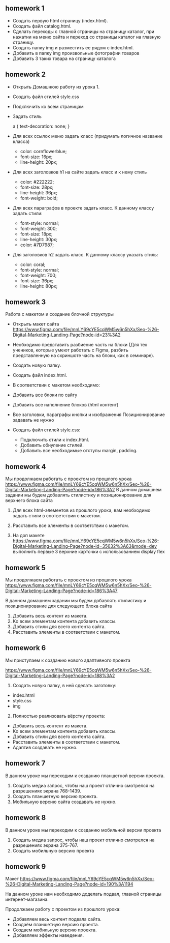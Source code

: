 ## homework 1

- Создать первую html страницу (index.html).
- Cоздать файл catalog.html.
- Сделать переходы с главной страницы на страницу каталог, при нажатии на меню сайта и переход со страницы каталог на главную страницу.
- Создать папку img и разместить ее рядом с index.html.
- Добавить в папку img произвольные фотографии товаров
- Добавить 3 таких товара на страницу каталога

## homework 2

- Открыть Домашнюю работу из урока 1.
- Создать файл стилей style.css
- Подключить ко всем страницам
- Задать стиль

    a {
    text-decoration: none;
    }

- Для всех ссылок меню задать класс (придумать логичное название класса)
    * color: cornflowerblue;
    * font-size: 16px;
    * line-height: 20px;

- Для всех заголовков h1 на сайте задать класс и к нему стиль
    * color: #222222;
    * font-size: 28px;
    * line-height: 36px;
    * font-weight: bold;

- Для всех параграфов в проекте задать класс. К данному классу задать стили:
    * font-style: normal;
    * font-weight: 300;
    * font-size: 18px;
    * line-height: 30px;
    * color: #7D7987;

- Для заголовков h2 задать класс. К данному классу указать стиль:
    * color: coral;
    * font-style: normal;
    * font-weight: 700;
    * font-size: 36px;
    * line-height: 80px;

## homework 3
Работа с макетом и cоздание блочной структуры
- Открыть макет сайта https://www.figma.com/file/mnLY69cYE5cqWM5w6n5hXx/Seo-%26-Digital-Marketing-Landing-Page?node-id=23%3A2
- Необходимо представить разбиение часть на блоки (Для тех учеников, которые умеют работать с Figma, разбить представленную на скриншоте часть на блоки, как в семинаре).
- Создать новую папку.
- Создать файл index.html.
- В соответствии с макетом необходимо:
- Добавить все блоки по сайту
- Добавить все наполнение блоков (html контент)
- Все заголовки, параграфы кнопки и изображения Позиционирование задавать не нужно
- Создать файл стилей style.css:

    *  Подключить стили к index.html.
    *  Добавить обнуление стилей.
    *  Добавить все необходимые отступы margin, padding.


## homework 4
Мы продолжаем работать с проектом из прошлого урока https://www.figma.com/file/mnLY69cYE5cqWM5w6n5hXx/Seo-%26-Digital-Marketing-Landing-Page?node-id=186%3A2
В данном домашнем задании мы будем добавлять стилистику и позиционирование для верхнего блока сайта

1. Для всех html-элементов из прошлого урока, вам необходимо задать стили в соответствии с макетом.

2. Расставить все элементы в соответствии с макетом.
3. На доп макете https://www.figma.com/file/mnLY69cYE5cqWM5w6n5hXx/Seo-%26-Digital-Marketing-Landing-Page?node-id=35632%3A63&mode=dev выполнить первые 3 верхние карточки с использованием display flex

## homework 5

Мы продолжаем работать с проектом из прошлого урока https://www.figma.com/file/mnLY69cYE5cqWM5w6n5hXx/Seo-%26-Digital-Marketing-Landing-Page?node-id=186%3A47

В данном домашнем задании мы будем добавлять стилистику и позиционирование для следующего блока сайта

1. Добавить весь контент из макета.
2. Ко всем элементам контента добавить классы.
3. Добавить стили для всего контента сайта.
4. Расставить элементы в соответствии с макетом.

## homework 6
Мы приступаем к созданию нового адаптивного проекта

https://www.figma.com/file/mnLY69cYE5cqWM5w6n5hXx/Seo-%26-Digital-Marketing-Landing-Page?node-id=188%3A2

1. Создать новую папку, в ней сделать заготовку:
* index.html
* style.css
* img

2. Полностью реализовать вёрстку проекта:
* Добавить весь контент из макета.
* Ко всем элементам контента добавить классы.
* Добавить стили для всего контента сайта.
* Расставить элементы в соответствии с макетом.
* Адаптив создавать не нужно.

## homework 7

В данном уроке мы переходим к созданию планшетной версии проекта.
1. Создать медиа запрос, чтобы наш проект отлично смотрелся на разрешениях экрана 768-1439.
2. Создать планшетную версию проекта.
3. Мобильную версию сайта создавать не нужно.

## homework 8

В данном уроке мы переходим к созданию мобильной версии проекта

1. Создать медиа запрос, чтобы наш проект отлично смотрелся на разрешениях экрана 375-767.
2. Создать мобильную версию проекта

## homework 9

Макет https://www.figma.com/file/mnLY69cYE5cqWM5w6n5hXx/Seo-%26-Digital-Marketing-Landing-Page?node-id=190%3A1194

На данном уроке нам необходимо доделать подвал, главной страницы интернет-магазина.

Продолжаем работу с проектом из прошлого урока:
* Добавляем весь контент подвала сайта.
* Создаём планшетную версию проекта.
* Создаем мобильную версию проекта.
* Добавляем эффекты наведения.